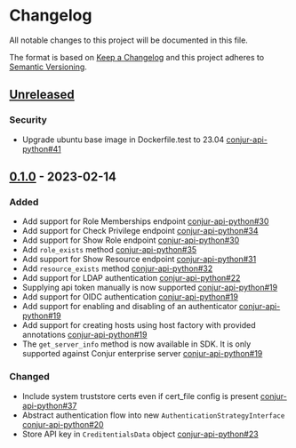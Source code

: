 # Changelog
All notable changes to this project will be documented in this file.

The format is based on [Keep a Changelog](http://keepachangelog.com/en/1.0.0/)
and this project adheres to [Semantic Versioning](http://semver.org/spec/v2.0.0.html).

## [Unreleased]

### Security
- Upgrade ubuntu base image in Dockerfile.test to 23.04
  [conjur-api-python#41](https://github.com/cyberark/conjur-api-python/pull/41)

## [0.1.0] - 2023-02-14

### Added
- Add support for Role Memberships endpoint
  [conjur-api-python#30](https://github.com/cyberark/conjur-api-python/pull/33)
- Add support for Check Privilege endpoint
  [conjur-api-python#34](https://github.com/cyberark/conjur-api-python/pull/34)
- Add support for Show Role endpoint
  [conjur-api-python#30](https://github.com/cyberark/conjur-api-python/pull/30)
- Add `role_exists` method
  [conjur-api-python#35](https://github.com/cyberark/conjur-api-python/pull/35)
- Add support for Show Resource endpoint
  [conjur-api-python#31](https://github.com/cyberark/conjur-api-python/pull/31)
- Add `resource_exists` method
  [conjur-api-python#32](https://github.com/cyberark/conjur-api-python/pull/32)
- Add support for LDAP authentication
  [conjur-api-python#22](https://github.com/cyberark/conjur-api-python/pull/22)
- Supplying api token manually is now supported
  [conjur-api-python#19](https://github.com/cyberark/conjur-api-python/pull/19)
- Add support for OIDC authentication
  [conjur-api-python#19](https://github.com/cyberark/conjur-api-python/pull/19)
- Add support for enabling and disabling of an authenticator
  [conjur-api-python#19](https://github.com/cyberark/conjur-api-python/pull/19)
- Add support for creating hosts using host factory with provided annotations
  [conjur-api-python#19](https://github.com/cyberark/conjur-api-python/pull/19)
- The `get_server_info` method is now available in SDK. It is only supported against Conjur enterprise server
  [conjur-api-python#19](https://github.com/cyberark/conjur-api-python/pull/19)

### Changed
- Include system truststore certs even if cert_file config is present
  [conjur-api-python#37](https://github.com/cyberark/conjur-api-python/pull/37)
- Abstract authentication flow into new `AuthenticationStrategyInterface`
  [conjur-api-python#20](https://github.com/cyberark/conjur-api-python/pull/20)
- Store API key in `CreditentialsData` object
  [conjur-api-python#23](https://github.com/cyberark/conjur-api-python/pull/23)

[Unreleased]: https://github.com/cyberark/conjur-api-python/compare/v0.1.0...HEAD
[0.1.0]: https://github.com/cyberark/conjur-api-python/releases/tag/v0.1.0
